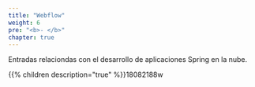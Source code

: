 ```yaml
---
title: "Webflow"
weight: 6
pre: "<b>- </b>"
chapter: true
---
```

Entradas relaciondas con el desarrollo de aplicaciones Spring en la nube.
<!--more-->

{{% children  description="true"  %}}⁠⁠⁠18082188w